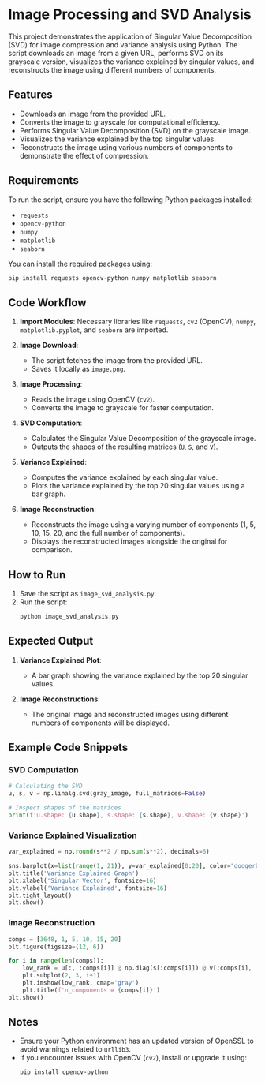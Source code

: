 # Image Processing and SVD Analysis

This project demonstrates the application of Singular Value Decomposition (SVD) for image compression and variance analysis using Python. The script downloads an image from a given URL, performs SVD on its grayscale version, visualizes the variance explained by singular values, and reconstructs the image using different numbers of components.

## Features
- Downloads an image from the provided URL.
- Converts the image to grayscale for computational efficiency.
- Performs Singular Value Decomposition (SVD) on the grayscale image.
- Visualizes the variance explained by the top singular values.
- Reconstructs the image using various numbers of components to demonstrate the effect of compression.

## Requirements
To run the script, ensure you have the following Python packages installed:

- `requests`
- `opencv-python`
- `numpy`
- `matplotlib`
- `seaborn`

You can install the required packages using:
```bash
pip install requests opencv-python numpy matplotlib seaborn
```

## Code Workflow
1. **Import Modules**:
   Necessary libraries like `requests`, `cv2` (OpenCV), `numpy`, `matplotlib.pyplot`, and `seaborn` are imported.

2. **Image Download**:
   - The script fetches the image from the provided URL.
   - Saves it locally as `image.png`.

3. **Image Processing**:
   - Reads the image using OpenCV (`cv2`).
   - Converts the image to grayscale for faster computation.

4. **SVD Computation**:
   - Calculates the Singular Value Decomposition of the grayscale image.
   - Outputs the shapes of the resulting matrices (`U`, `S`, and `V`).

5. **Variance Explained**:
   - Computes the variance explained by each singular value.
   - Plots the variance explained by the top 20 singular values using a bar graph.

6. **Image Reconstruction**:
   - Reconstructs the image using a varying number of components (1, 5, 10, 15, 20, and the full number of components).
   - Displays the reconstructed images alongside the original for comparison.

## How to Run
1. Save the script as `image_svd_analysis.py`.
2. Run the script:
   ```bash
   python image_svd_analysis.py
   ```

## Expected Output
1. **Variance Explained Plot**:
   - A bar graph showing the variance explained by the top 20 singular values.

2. **Image Reconstructions**:
   - The original image and reconstructed images using different numbers of components will be displayed.

## Example Code Snippets
### SVD Computation
```python
# Calculating the SVD
u, s, v = np.linalg.svd(gray_image, full_matrices=False)

# Inspect shapes of the matrices
print(f'u.shape: {u.shape}, s.shape: {s.shape}, v.shape: {v.shape}')
```

### Variance Explained Visualization
```python
var_explained = np.round(s**2 / np.sum(s**2), decimals=6)

sns.barplot(x=list(range(1, 21)), y=var_explained[0:20], color="dodgerblue")
plt.title('Variance Explained Graph')
plt.xlabel('Singular Vector', fontsize=16)
plt.ylabel('Variance Explained', fontsize=16)
plt.tight_layout()
plt.show()
```

### Image Reconstruction
```python
comps = [3648, 1, 5, 10, 15, 20]
plt.figure(figsize=(12, 6))

for i in range(len(comps)):
    low_rank = u[:, :comps[i]] @ np.diag(s[:comps[i]]) @ v[:comps[i], :]
    plt.subplot(2, 3, i+1)
    plt.imshow(low_rank, cmap='gray')
    plt.title(f'n_components = {comps[i]}')
plt.show()
```

## Notes
- Ensure your Python environment has an updated version of OpenSSL to avoid warnings related to `urllib3`.
- If you encounter issues with OpenCV (`cv2`), install or upgrade it using:
  ```bash
  pip install opencv-python
  ```


